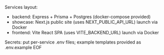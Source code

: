 Services layout:
- backend: Express + Prisma + Postgres (docker-compose provided)
- showcase: Next.js public site (uses NEXT_PUBLIC_API_URL) launch via Docker
- frontend: Vite React SPA (uses VITE_BACKEND_URL) launch via Docker

Secrets: put per-service .env files; example templates provided as .env.example
EOF
